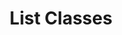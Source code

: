 ---
title: List Classes
excerpt: List all classes that have been defined in the taxonomy.
api:
  file: openapi (2).json
  operationId: list_classes
hidden: false
---